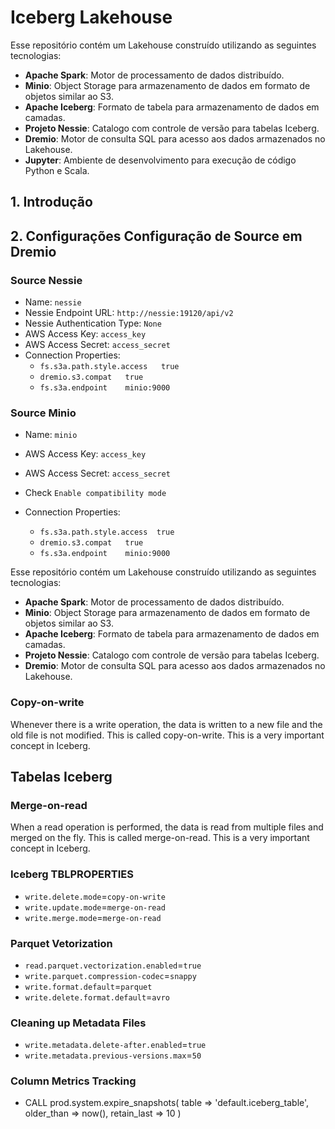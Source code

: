 
# Iceberg Lakehouse

Esse repositório contém um Lakehouse construído utilizando as seguintes tecnologias:

- **Apache Spark**: Motor de processamento de dados distribuído.
- **Minio**: Object Storage para armazenamento de dados em formato de objetos similar ao S3.
- **Apache Iceberg**: Formato de tabela para armazenamento de dados em camadas.
- **Projeto Nessie**: Catalogo com controle de versão para tabelas Iceberg.
- **Dremio**: Motor de consulta SQL para acesso aos dados armazenados no Lakehouse.
- **Jupyter**: Ambiente de desenvolvimento para execução de código Python e Scala.


## 1. Introdução



## 2. Configurações Configuração de Source em Dremio

### Source Nessie

- Name:  `nessie`
- Nessie Endpoint URL: `http://nessie:19120/api/v2`
- Nessie Authentication Type: `None`
- AWS Access Key: `access_key`
- AWS Access Secret: `access_secret`
- Connection Properties:
  - `fs.s3a.path.style.access   true`
  - `dremio.s3.compat   true`
  - `fs.s3a.endpoint    minio:9000`

### Source Minio

- Name:  `minio`
- AWS Access Key: `access_key`
- AWS Access Secret: `access_secret`

- Check `Enable compatibility mode`
- Connection Properties:
  - `fs.s3a.path.style.access  true`
  - `dremio.s3.compat   true`
  - `fs.s3a.endpoint    minio:9000`


Esse repositório contém um Lakehouse construído utilizando as seguintes tecnologias:

- **Apache Spark**: Motor de processamento de dados distribuído.
- **Minio**: Object Storage para armazenamento de dados em formato de objetos similar ao S3.
- **Apache Iceberg**: Formato de tabela para armazenamento de dados em camadas.
- **Projeto Nessie**: Catalogo com controle de versão para tabelas Iceberg.
- **Dremio**: Motor de consulta SQL para acesso aos dados armazenados no Lakehouse.

### Copy-on-write

Whenever there is a write operation, the data is written to a new file and the old file is not modified. This is called copy-on-write. This is a very important concept in Iceberg.



## Tabelas Iceberg


### Merge-on-read

When a read operation is performed, the data is read from multiple files and merged on the fly. This is called merge-on-read. This is a very important concept in Iceberg.


### Iceberg TBLPROPERTIES

- `write.delete.mode`=`copy-on-write`
- `write.update.mode`=`merge-on-read`
- `write.merge.mode`=`merge-on-read`

### Parquet Vetorization

- `read.parquet.vectorization.enabled`=`true`
- `write.parquet.compression-codec`=`snappy`
- `write.format.default`=`parquet`
- `write.delete.format.default`=`avro`

### Cleaning up Metadata Files

- `write.metadata.delete-after.enabled`=`true`
- `write.metadata.previous-versions.max`=`50`

### Column Metrics Tracking



- CALL prod.system.expire_snapshots(
    table => 'default.iceberg_table',
    older_than => now(),
    retain_last => 10
)